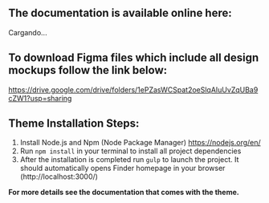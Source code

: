 ## The documentation is available online here:
Cargando...

## To download Figma files which include all design mockups follow the link below:
https://drive.google.com/drive/folders/1ePZasWCSpat2oeSlqAIuUvZqUBa9cZW1?usp=sharing

## Theme Installation Steps:
1. Install Node.js and Npm (Node Package Manager)
https://nodejs.org/en/
2. Run `npm install` in your terminal to install all project dependencies
3. After the installation is completed run `gulp` to launch the project. It should automatically opens Finder homepage in your browser (http://localhost:3000/)

**For more details see the documentation that comes with the theme.**
